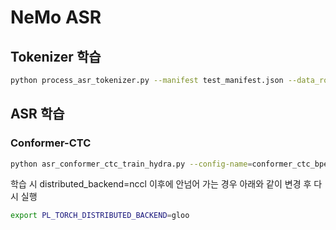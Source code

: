 # NeMo ASR

## Tokenizer 학습

```bash
python process_asr_tokenizer.py --manifest test_manifest.json --data_root tmp --tokenizer spe --vocab_size 5000
```



## ASR 학습

### Conformer-CTC

```bash
python asr_conformer_ctc_train_hydra.py --config-name=conformer_ctc_bpe model.optim.lr=0.01
```

학습 시 distributed_backend=nccl 이후에 안넘어 가는 경우 아래와 같이 변경 후 다시 실행

```bash
export PL_TORCH_DISTRIBUTED_BACKEND=gloo
```

